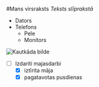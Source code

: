 #Mans virsraksts
*Teksts slīprakstā*

* Dators
* Telefons
	* Pele
	* Monitors
	
![Kautkāda bilde](https://i.kym-cdn.com/photos/images/original/000/744/400/8d2.jpg)

- [ ] Izdariti majasdarbi
	- [x] iztīrita māja
	- [x] pagatavotas pusdienas